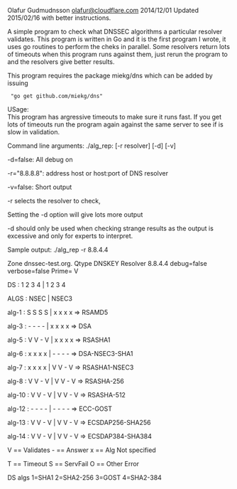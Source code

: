 Olafur Gudmudnsson olafur@cloudflare.com 2014/12/01 
Updated 2015/02/16 with better instructions. 

A simple program to check what DNSSEC algorithms a particular resolver
validates. 
This program is written in Go and it is the first program I wrote, it
uses go routines to perform the cheks in parallel. 
Some resolvers return lots of timeouts when this program runs against
them, just rerun the program to and the resolvers give better
results. 

This program requires the package miekg/dns which can be added by issuing 

     "go get github.com/miekg/dns"

USage:  
This program has argressive timeouts to make sure it runs fast. 
If you get lots of timeouts run the program again against the same server to see 
if is slow in validation. 

Command line arguments: ./alg_rep: [-r resolver] [-d] [-v] 

  -d=false: All debug on

  -r="8.8.8.8": address host or host:port of DNS resolver

  -v=false: Short output

  -r selects the resolver to check, 

  Setting the -d option will give lots more output 

  -d should only be used when checking strange results as the output is excessive and 
     only for experts to interpret. 


Sample output: ./alg_rep -r 8.8.4.4  

Zone dnssec-test.org.  Qtype DNSKEY Resolver 8.8.4.4 debug=false verbose=false Prime= V 

DS     :  1  2  3  4  |  1  2  3  4

ALGS   :    NSEC      |     NSEC3

alg-1  :  S  S  S  S  |  x  x  x  x  => RSAMD5

alg-3  :  -  -  -  -  |  x  x  x  x  => DSA

alg-5  :  V  V  -  V  |  x  x  x  x  => RSASHA1

alg-6  :  x  x  x  x  |  -  -  -  -  => DSA-NSEC3-SHA1

alg-7  :  x  x  x  x  |  V  V  -  V  => RSASHA1-NSEC3

alg-8  :  V  V  -  V  |  V  V  -  V  => RSASHA-256

alg-10 :  V  V  -  V  |  V  V  -  V  => RSASHA-512

alg-12 :  -  -  -  -  |  -  -  -  -  => ECC-GOST

alg-13 :  V  V  -  V  |  V  V  -  V  => ECSDAP256-SHA256

alg-14 :  V  V  -  V  |  V  V  -  V  => ECSDAP384-SHA384

V == Validates  - == Answer  x == Alg Not specified

T == Timeout S == ServFail O == Other Error

DS algs 1=SHA1 2=SHA2-256 3=GOST 4=SHA2-384
